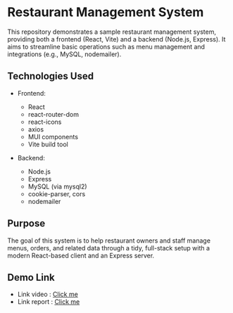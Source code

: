 # Restaurant Management System

This repository demonstrates a sample restaurant management system, providing both a frontend (React, Vite) and a backend (Node.js, Express). It aims to streamline basic operations such as menu management and integrations (e.g., MySQL, nodemailer).

## Technologies Used
- Frontend:  
    - React  
    - react-router-dom  
    - react-icons  
    - axios  
    - MUI components  
    - Vite build tool  

- Backend:  
    - Node.js  
    - Express  
    - MySQL (via mysql2)  
    - cookie-parser, cors  
    - nodemailer  

## Purpose
The goal of this system is to help restaurant owners and staff manage menus, orders, and related data through a tidy, full-stack setup with a modern React-based client and an Express server.

## Demo Link
- Link video : [Click me](https://drive.google.com/file/d/1oVoCFsLmcpYsIdN2t-Ycrh-3xEtG9bFJ/view?usp=sharing)
- Link report : [Click me](https://docs.google.com/document/d/1XQJR54-CSaIr0gm7kEGvKgHgDXj0BFnb/edit?usp=drive_link&ouid=110084035331251433611&rtpof=true&sd=true)